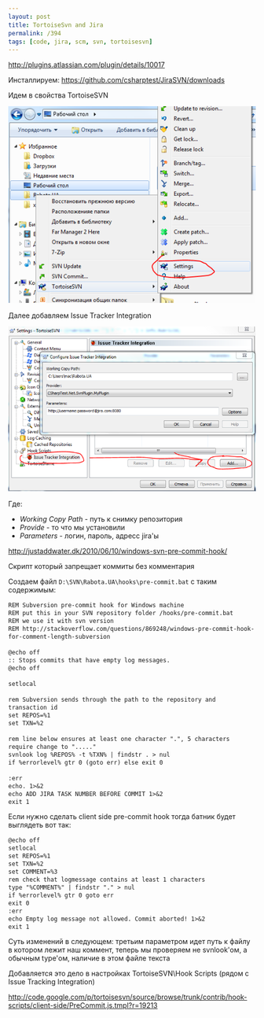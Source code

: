 ```yaml
---
layout: post
title: TortoiseSvn and Jira
permalink: /394
tags: [code, jira, scm, svn, tortoisesvn]
---
```


http://plugins.atlassian.com/plugin/details/10017

Инсталлируем: https://github.com/csharptest/JiraSVN/downloads

Идем в свойства TortoiseSVN

![screenshot](/images/wp/13.png)

Далее добавляем Issue Tracker Integration

![screenshot](/images/wp/2.png)

Где:

* _Working Copy Path_ - путь к снимку репозитория
* _Provide_ - то что мы установили
* _Parameters_ - логин, пароль, адресс jira'ы

http://justaddwater.dk/2010/06/10/windows-svn-pre-commit-hook/

Скрипт который запрещает коммиты без комментария

Создаем файл `D:\SVN\Rabota.UA\hooks\pre-commit.bat` с таким содержимым:

    REM Subversion pre-commit hook for Windows machine
    REM put this in your SVN repository folder /hooks/pre-commit.bat
    REM we use it with svn version
    REM http://stackoverflow.com/questions/869248/windows-pre-commit-hook-for-comment-length-subversion

    @echo off
    :: Stops commits that have empty log messages.
    @echo off

    setlocal

    rem Subversion sends through the path to the repository and transaction id
    set REPOS=%1
    set TXN=%2

    rem line below ensures at least one character ".", 5 characters require change to "....."
    svnlook log %REPOS% -t %TXN% | findstr . > nul
    if %errorlevel% gtr 0 (goto err) else exit 0

    :err
    echo. 1>&2
    echo ADD JIRA TASK NUMBER BEFORE COMMIT 1>&2
    exit 1

Если нужно сделать client side pre-commit hook тогда батник будет выглядеть вот так:

    @echo off
    setlocal
    set REPOS=%1
    set TXN=%2
    set COMMENT=%3
    rem check that logmessage contains at least 1 characters
    type "%COMMENT%" | findstr "." > nul
    if %errorlevel% gtr 0 goto err
    exit 0
    :err
    echo Empty log message not allowed. Commit aborted! 1>&2
    exit 1

Суть изменений в следующем: третьим параметром идет путь к файлу в котором лежит наш коммент, теперь мы проверяем не svnlook'ом, а обычным type'ом, наличие в этом файле текста

Добавляется это дело в настройках TortoiseSVN\Hook Scripts (рядом с Issue Tracking Integration)

http://code.google.com/p/tortoisesvn/source/browse/trunk/contrib/hook-scripts/client-side/PreCommit.js.tmpl?r=19213
